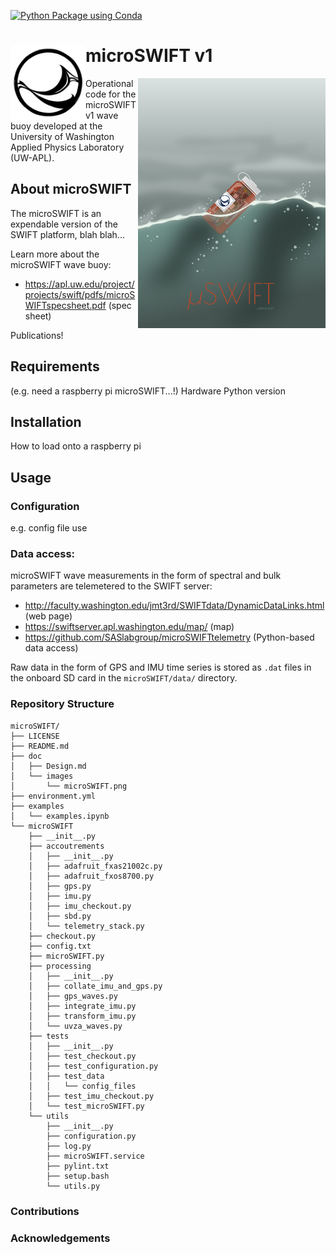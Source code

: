 [![Python Package using Conda](https://github.com/SASlabgroup/microSWIFT/actions/workflows/python-package-conda.yml/badge.svg)](https://github.com/SASlabgroup/microSWIFT/actions/workflows/python-package-conda.yml)

# <img src= "./doc/images/SWIFTlogo.jpg" height="120" align=left></img>microSWIFT v1

<img src=./doc/images/microSWIFT.png alt="Artistic rendition of the microSWIFT wave buoy"  width="300"  align=right></img>

Operational code for the microSWIFT v1 wave buoy developed at the University of Washington Applied Physics Laboratory (UW-APL).

## About microSWIFT
The microSWIFT is an expendable version of the SWIFT platform, blah blah... 

Learn more about the microSWIFT wave buoy:

- https://apl.uw.edu/project/projects/swift/pdfs/microSWIFTspecsheet.pdf (spec sheet)

Publications!

## Requirements
(e.g. need a raspberry pi microSWIFT...!)
Hardware
Python version

## Installation
How to load onto a raspberry pi

## Usage
### Configuration
e.g. config file use

### Data access: 
microSWIFT wave measurements in the form of spectral and bulk parameters are telemetered to the SWIFT server:
- http://faculty.washington.edu/jmt3rd/SWIFTdata/DynamicDataLinks.html (web page)
- https://swiftserver.apl.washington.edu/map/ (map)
- https://github.com/SASlabgroup/microSWIFTtelemetry (Python-based data access)

Raw data in the form of GPS and IMU time series is stored as `.dat` files in the onboard SD card in the `microSWIFT/data/` directory.



### Repository Structure

```
microSWIFT/
├── LICENSE
├── README.md
├── doc
│   ├── Design.md
│   └── images
│       └── microSWIFT.png
├── environment.yml
├── examples
│   └── examples.ipynb
└── microSWIFT
    ├── __init__.py
    ├── accoutrements
    │   ├── __init__.py
    │   ├── adafruit_fxas21002c.py
    │   ├── adafruit_fxos8700.py
    │   ├── gps.py
    │   ├── imu.py
    │   ├── imu_checkout.py
    │   ├── sbd.py
    │   └── telemetry_stack.py
    ├── checkout.py
    ├── config.txt
    ├── microSWIFT.py
    ├── processing
    │   ├── __init__.py
    │   ├── collate_imu_and_gps.py
    │   ├── gps_waves.py
    │   ├── integrate_imu.py
    │   ├── transform_imu.py
    │   └── uvza_waves.py
    ├── tests
    │   ├── __init__.py
    │   ├── test_checkout.py
    │   ├── test_configuration.py
    │   ├── test_data
    │   │   └── config_files
    │   ├── test_imu_checkout.py
    │   └── test_microSWIFT.py
    └── utils
        ├── __init__.py
        ├── configuration.py
        ├── log.py
        ├── microSWIFT.service
        ├── pylint.txt
        ├── setup.bash
        └── utils.py
```

### Contributions

### Acknowledgements
